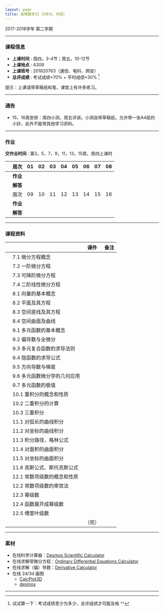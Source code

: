 ```yaml
---
layout: page
title: 高等数学II（5学分，内招）
---
```



<p class="message">
  2017-2018学年 第二学期
</p>


---

### 课程信息


- __上课时间__ : 周四，3-4节；周五，10-12节
- __上课地点__ : A309
- __上课班号__ : 201820763（通信、电科、网安）
- __总评成绩__ : 考试成绩×70% + 平时成绩×30% [^exam]

[^exam]: 试试算一下：考试成绩至少为多少，总评成绩才可能及格 ^^

提示：上课请带草稿纸和笔，课堂上有许多练习。

---

### 通告

- 15，16周安排：周四小测，周五评讲。小测自带草稿纸，允许带一张A4纸的小抄，此外不能带其他学习资料。

---

### 作业

__交作业时间__ : 第3，5，7，9，11，13，15周，周四上课时

|        |    周次    | 01 | 02 | 03 |	04 | 05 | 06 |07 | 08 |
|:--------:|--------:|:------:|:------:|:------:|:------:|:------:|:------:|:------:|:------:|
|	| __作业__ 	| <a href="HW/HW_01_高等数学II_5pt_内招_2018.pdf" target="_blank"><i class="fa fa-file-pdf-o" aria-hidden="true"></i></a> |	 <a href="HW/HW_01_高等数学II_5pt_内招_2018.pdf" target="_blank"><i class="fa fa-file-pdf-o" aria-hidden="true"></i></a>| <a href="HW/HW_03_高等数学II_5pt_内招_2018.pdf" target="_blank"><i class="fa fa-file-pdf-o" aria-hidden="true"></i></a>	| <a href="HW/HW_04_高等数学II_5pt_内招_2018.pdf" target="_blank"><i class="fa fa-file-pdf-o" aria-hidden="true"></i></a>	|	<a href="HW/HW_05_高等数学II_5pt_内招_2018.pdf" target="_blank"><i class="fa fa-file-pdf-o" aria-hidden="true"></i></a> |	<a href="HW/HW_06_高等数学II_5pt_内招_2018.pdf" target="_blank"><i class="fa fa-file-pdf-o" aria-hidden="true"></i></a> | <a href="HW/HW_07_高等数学II_5pt_内招_2018.pdf" target="_blank"><i class="fa fa-file-pdf-o" aria-hidden="true"></i></a>	| <a href="HW/HW_08_高等数学II_5pt_内招_2018.pdf" target="_blank"><i class="fa fa-file-pdf-o" aria-hidden="true"></i></a> |
|	| __解答__ 	| <a href="HW_sol/HW_01_高等数学II_5pt_内招_sol_2018.pdf" target="_blank"><i class="fa fa-file-pdf-o" aria-hidden="true"></i></a>  	| <a href="HW_sol/HW_02_高等数学II_5pt_内招_sol_2018.pdf" target="_blank"><i class="fa fa-file-pdf-o" aria-hidden="true"></i></a>	| <a href="HW_sol/HW_03_高等数学II_5pt_内招_sol_2018.pdf" target="_blank"><i class="fa fa-file-pdf-o" aria-hidden="true"></i></a> 	| <a href="HW_sol/HW_04_高等数学II_5pt_内招_sol_2018.pdf" target="_blank"><i class="fa fa-file-pdf-o" aria-hidden="true"></i></a>	|<a href="HW_sol/HW_05_高等数学II_5pt_内招_sol_2018.pdf" target="_blank"><i class="fa fa-file-pdf-o" aria-hidden="true"></i></a>	|<a href="HW_sol/HW_06_高等数学II_5pt_内招_sol_2018.pdf" target="_blank"><i class="fa fa-file-pdf-o" aria-hidden="true"></i></a>	|	<a href="HW_sol/HW_07_高等数学II_5pt_内招_sol_2018.pdf" target="_blank"><i class="fa fa-file-pdf-o" aria-hidden="true"></i></a> |<a href="HW_sol/HW_08_高等数学II_5pt_内招_sol_2018.pdf" target="_blank"><i class="fa fa-file-pdf-o" aria-hidden="true"></i></a>	|
|        |    周次    | 09 | 10 | 11 |	12 | 13 | 14 | 15 | 16 |
|	| __作业__ 	| <a href="HW/HW_09_高等数学II_5pt_内招_2018.pdf" target="_blank"><i class="fa fa-file-pdf-o" aria-hidden="true"></i></a> | <a href="HW/HW_10_高等数学II_5pt_内招_2018.pdf" target="_blank"><i class="fa fa-file-pdf-o" aria-hidden="true"></i></a>	| <a href="HW/HW_11_高等数学II_5pt_内招_2018.pdf" target="_blank"><i class="fa fa-file-pdf-o" aria-hidden="true"></i></a>	| 	|	|	 | |  |
|   | __解答__    |   |  |    |   |  |   |  | |


---


### 课程资料

|        |        | 课件 |	备注 |
|:--------:|:--------|:-----:|:------:|
|  |  7.1 微分方程概念 |  <a href="lectures/07_a_微分方程概念_2018.pdf" target="_blank"><i class="fa fa-file-pdf-o" aria-hidden="true"></i></a>     |     |
|	| 7.2 一阶微分方程	| <a href="lectures/07_b_一阶微分方程_2018.pdf" target="_blank"><i class="fa fa-file-pdf-o" aria-hidden="true"></i></a>	|	|
|  | 7.3 可降阶微分方程 |  <a href="lectures/07_c_可降阶微分方程_2018.pdf" target="_blank"><i class="fa fa-file-pdf-o" aria-hidden="true"></i></a>  |      | 
|  | 7.4 二阶线性微分方程 |  <a href="lectures/07_d_二阶线性微分方程_2018.pdf" target="_blank"><i class="fa fa-file-pdf-o" aria-hidden="true"></i></a>   |       | 
|  | 8.1 向量的基本概念 | <a href="lectures/08_a_向量的基本概念_2018.pdf" target="_blank"><i class="fa fa-file-pdf-o" aria-hidden="true"></i></a> |      |    
|  | 8.2 平面及其方程 | <a href="lectures/08_b_平面及其方程_2018.pdf" target="_blank"><i class="fa fa-file-pdf-o" aria-hidden="true"></i></a> |      |      
|  | 8.3 空间直线及其方程 |  <a href="lectures/08_c_空间直线及其方程_2018.pdf" target="_blank"><i class="fa fa-file-pdf-o" aria-hidden="true"></i></a>     |      |
|  | 8.4 空间曲面及曲线 |    <a href="lectures/08_d_空间曲面及曲线_2018.pdf" target="_blank"><i class="fa fa-file-pdf-o" aria-hidden="true"></i></a>     | 	|
|  | 9.1 多元函数的基本概念 | <a href="lectures/09_a_多元函数的基本概念_2018.pdf" target="_blank"><i class="fa fa-file-pdf-o" aria-hidden="true"></i></a>     |      |
|  | 9.2 偏导数与全微分 |   <a href="lectures/09_b_偏导数与全微分_2018.pdf" target="_blank"><i class="fa fa-file-pdf-o" aria-hidden="true"></i></a>   |      |
|  | 9.3 多元复合函数的求导法则 | <a href="lectures/09_c_多元复合函数的求导法则_2018.pdf" target="_blank"><i class="fa fa-file-pdf-o" aria-hidden="true"></i></a>      |      |
|  | 9.4 隐函数的求导公式 | <a href="lectures/09_d_隐函数的求导公式_2018.pdf" target="_blank"><i class="fa fa-file-pdf-o" aria-hidden="true"></i></a>     |      |
|  | 9.5 方向导数与梯度 |  <a href="lectures/09_e_方向导数与梯度_2018.pdf" target="_blank"><i class="fa fa-file-pdf-o" aria-hidden="true"></i></a>     |      |
|  | 9.6 多元函数微分学的几何应用 |  <a href="lectures/09_f_多元函数微分学的几何应用_2018.pdf" target="_blank"><i class="fa fa-file-pdf-o" aria-hidden="true"></i></a>       |      |
|  | 9.7 多元函数的极值 |  <a href="lectures/09_g_多元函数的极值_2018.pdf" target="_blank"><i class="fa fa-file-pdf-o" aria-hidden="true"></i></a>    |      |
|  | 10.1 重积分的概念和性质 | <a href="lectures/10_a_重积分的概念和性质_2018.pdf" target="_blank"><i class="fa fa-file-pdf-o" aria-hidden="true"></i></a>     |      |
|  | 10.2 二重积分的计算 |  <a href="lectures/10_b_二重积分的计算_2018.pdf" target="_blank"><i class="fa fa-file-pdf-o" aria-hidden="true"></i></a>    |      |
|  | 10.3 三重积分 | <a href="lectures/10_c_三重积分_2018.pdf" target="_blank"><i class="fa fa-file-pdf-o" aria-hidden="true"></i></a>      |      |
|  | 11.1 对弧长的曲线积分 |  <a href="lectures/11_a_对弧长的曲线积分_2018.pdf" target="_blank"><i class="fa fa-file-pdf-o" aria-hidden="true"></i></a>     |      |
|  | 11.2 对坐标的曲线积分 |  <a href="lectures/11_b_对坐标的曲线积分_2018.pdf" target="_blank"><i class="fa fa-file-pdf-o" aria-hidden="true"></i></a>    |      |
|  | 11.3 积分路径，格林公式 |  <a href="lectures/11_c_积分路径_格林公式_2018.pdf" target="_blank"><i class="fa fa-file-pdf-o" aria-hidden="true"></i></a>    |      |
|  | 11.4 对面积的曲面积分 |   <a href="lectures/11_d_对面积的曲面积分_2018.pdf" target="_blank"><i class="fa fa-file-pdf-o" aria-hidden="true"></i></a>     |      |
|  | 11.5 对坐标的曲面积分 |   <a href="lectures/11_e_对坐标的曲面积分_2018.pdf" target="_blank"><i class="fa fa-file-pdf-o" aria-hidden="true"></i></a>    |      |
|  | 11.6 高斯公式、斯托克斯公式 |  <a href="lectures/11_f_高斯公式斯托克斯公式_2018.pdf" target="_blank"><i class="fa fa-file-pdf-o" aria-hidden="true"></i></a>    |      |
|  | 12.1 常数项级数的概念和性质 |  <a href="lectures/12_a_常数项级数的概念和性质_2018.pdf" target="_blank"><i class="fa fa-file-pdf-o" aria-hidden="true"></i></a>   |      |
|  | 12.2 常数项级数的审敛法 |  <a href="lectures/12_b_常数项级数的审敛法_2018.pdf" target="_blank"><i class="fa fa-file-pdf-o" aria-hidden="true"></i></a>    |      |
|  | 12.3 幂级数 |  <a href="lectures/12_c_幂级数_2018.pdf" target="_blank"><i class="fa fa-file-pdf-o" aria-hidden="true"></i></a>   |      |
|  | 12.4 函数展开成幂级数 |  <a href="lectures/12_d_函数展开成幂级数_2018.pdf" target="_blank"><i class="fa fa-file-pdf-o" aria-hidden="true"></i></a>    |      |
|  | 12.5 傅里叶级数 |  <a href="lectures/12_e_傅里叶级数_2018.pdf" target="_blank"><i class="fa fa-file-pdf-o" aria-hidden="true"></i></a>     |      |
|   |   |  （完） |   |



---

### 素材

- 在线科学计算器：[Desmos Scientific Calculator](https://www.desmos.com/scientific)
- 在线求解常微分方程：[Ordinary Differential Equations Calculator
](https://www.symbolab.com/solver/ordinary-differential-equation-calculator)
- 在线求解（偏）导数：[Derivative Calculator
](https://www.symbolab.com/solver/derivative-calculator/%5Cfrac%7B%5Cpartial%20%7D%7B%5Cpartial%20x%7D%5Cleft%28%5Csin%20%5Cleft%28x%5E2y%5E2%5Cright%29%5Cright%29?or=ex)
- 在线 2d/3d 画图
    - [CalcPlot3D](http://web.monroecc.edu/manila/webfiles/pseeburger/CalcPlot3D/)
    - [desmos](https://www.desmos.com/calculator/yrl1lft9tv)

---

